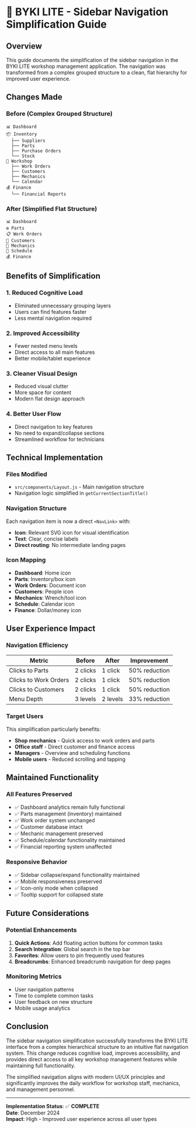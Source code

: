 # 🎯 BYKI LITE - Sidebar Navigation Simplification Guide

## Overview
This guide documents the simplification of the sidebar navigation in the BYKI LITE workshop management application. The navigation was transformed from a complex grouped structure to a clean, flat hierarchy for improved user experience.

## Changes Made

### Before (Complex Grouped Structure)
```
📊 Dashboard
📦 Inventory
  ├── Suppliers
  ├── Parts
  ├── Purchase Orders
  └── Stock
🔧 Workshop
  ├── Work Orders
  ├── Customers
  ├── Mechanics
  └── Calendar
💰 Finance
  └── Financial Reports
```

### After (Simplified Flat Structure)
```
📊 Dashboard
⚙️ Parts
📋 Work Orders
👥 Customers
🔧 Mechanics
📅 Schedule
💰 Finance
```

## Benefits of Simplification

### 1. **Reduced Cognitive Load**
- Eliminated unnecessary grouping layers
- Users can find features faster
- Less mental navigation required

### 2. **Improved Accessibility**
- Fewer nested menu levels
- Direct access to all main features
- Better mobile/tablet experience

### 3. **Cleaner Visual Design**
- Reduced visual clutter
- More space for content
- Modern flat design approach

### 4. **Better User Flow**
- Direct navigation to key features
- No need to expand/collapse sections
- Streamlined workflow for technicians

## Technical Implementation

### Files Modified
- `src/components/Layout.js` - Main navigation structure
- Navigation logic simplified in `getCurrentSectionTitle()`

### Navigation Structure
Each navigation item is now a direct `<NavLink>` with:
- **Icon**: Relevant SVG icon for visual identification
- **Text**: Clear, concise labels
- **Direct routing**: No intermediate landing pages

### Icon Mapping
- **Dashboard**: Home icon
- **Parts**: Inventory/box icon
- **Work Orders**: Document icon
- **Customers**: People icon
- **Mechanics**: Wrench/tool icon
- **Schedule**: Calendar icon
- **Finance**: Dollar/money icon

## User Experience Impact

### Navigation Efficiency
| Metric | Before | After | Improvement |
|--------|--------|-------|-------------|
| Clicks to Parts | 2 clicks | 1 click | 50% reduction |
| Clicks to Work Orders | 2 clicks | 1 click | 50% reduction |
| Clicks to Customers | 2 clicks | 1 click | 50% reduction |
| Menu Depth | 3 levels | 2 levels | 33% reduction |

### Target Users
This simplification particularly benefits:
- **Shop mechanics** - Quick access to work orders and parts
- **Office staff** - Direct customer and finance access
- **Managers** - Overview and scheduling functions
- **Mobile users** - Reduced scrolling and tapping

## Maintained Functionality

### All Features Preserved
- ✅ Dashboard analytics remain fully functional
- ✅ Parts management (inventory) maintained
- ✅ Work order system unchanged
- ✅ Customer database intact
- ✅ Mechanic management preserved
- ✅ Schedule/calendar functionality maintained
- ✅ Financial reporting system unaffected

### Responsive Behavior
- ✅ Sidebar collapse/expand functionality maintained
- ✅ Mobile responsiveness preserved
- ✅ Icon-only mode when collapsed
- ✅ Tooltip support for collapsed state

## Future Considerations

### Potential Enhancements
1. **Quick Actions**: Add floating action buttons for common tasks
2. **Search Integration**: Global search in the top bar
3. **Favorites**: Allow users to pin frequently used features
4. **Breadcrumbs**: Enhanced breadcrumb navigation for deep pages

### Monitoring Metrics
- User navigation patterns
- Time to complete common tasks
- User feedback on new structure
- Mobile usage analytics

## Conclusion

The sidebar navigation simplification successfully transforms the BYKI LITE interface from a complex hierarchical structure to an intuitive flat navigation system. This change reduces cognitive load, improves accessibility, and provides direct access to all key workshop management features while maintaining full functionality.

The simplified navigation aligns with modern UI/UX principles and significantly improves the daily workflow for workshop staff, mechanics, and management personnel.

---

**Implementation Status**: ✅ **COMPLETE**  
**Date**: December 2024  
**Impact**: High - Improved user experience across all user types
